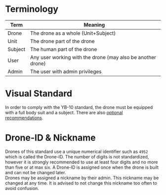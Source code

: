 # Terminology
| Term    | Meaning                                                     |
| ------- | ----------------------------------------------------------- |
| Drone   | The drone as a whole (Unit+Subject)                         |
| Unit    | The drone part of the drone                                 |
| Subject | The human part of the drone                                 |
| User    | Any user working with the drone (may also be another drone) |
| Admin   | The user with admin privileges                              |

# Visual Standard
In order to comply with the YB-10 standard, the drone must be equipped with a full body suit and a subject. There are also [optional recommendations](./Section%206%20-%20End-user%20Implementation.md).

# Drone-ID & Nickname
Drones of this standard use a unique numerical identifier such as `4952` which is called the Drone-ID. The number of digits is not standardized, however it is strongly recommended to use at least four digits and no more than five or at max six. A Drone-ID is assigned once when the drone is built and can not be changed later.  
Drones may be assigned a nickname by their admin. This nickname may be changed at any time. It is advised to not change this nickname too often to avoid confusion.
